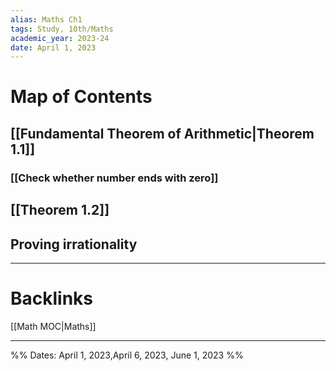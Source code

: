 ```yaml
---
alias: Maths Ch1
tags: Study, 10th/Maths
academic_year: 2023-24
date: April 1, 2023
---
```

# Map of Contents

## [[Fundamental Theorem of Arithmetic|Theorem 1.1]]
### [[Check whether number ends with zero]]

## [[Theorem 1.2]]

## Proving irrationality

---

# Backlinks

[[Math MOC|Maths]]

---
%%
Dates: April 1, 2023,April 6, 2023, June 1, 2023
%%
